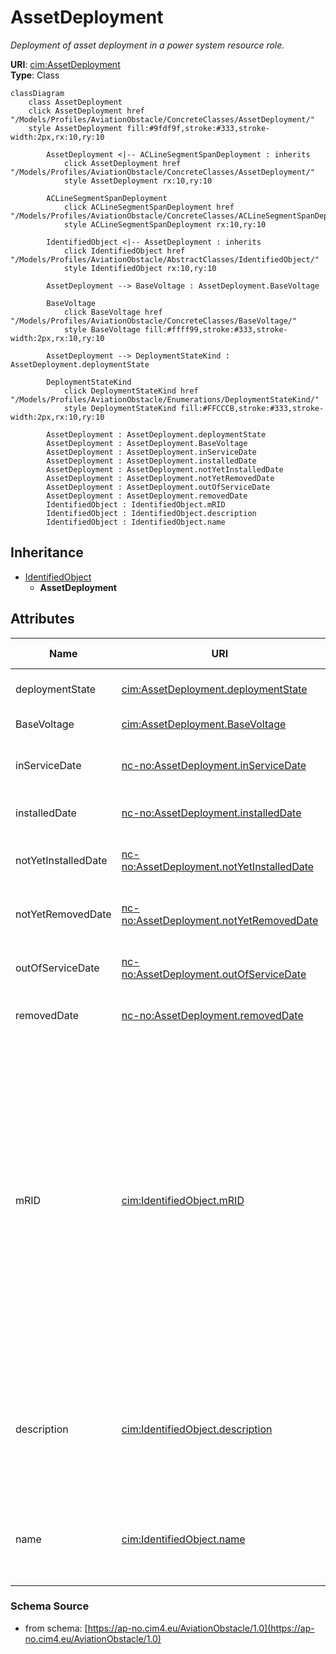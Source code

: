 # AssetDeployment

_Deployment of asset deployment in a power system resource role._

**URI**: [cim:AssetDeployment](https://cim.ucaiug.io/ns#AssetDeployment)<br />
**Type**: Class

```mermaid
classDiagram
    class AssetDeployment
    click AssetDeployment href "/Models/Profiles/AviationObstacle/ConcreteClasses/AssetDeployment/"
    style AssetDeployment fill:#9fdf9f,stroke:#333,stroke-width:2px,rx:10,ry:10

        AssetDeployment <|-- ACLineSegmentSpanDeployment : inherits
            click AssetDeployment href "/Models/Profiles/AviationObstacle/ConcreteClasses/AssetDeployment/"
            style AssetDeployment rx:10,ry:10

        ACLineSegmentSpanDeployment
            click ACLineSegmentSpanDeployment href "/Models/Profiles/AviationObstacle/ConcreteClasses/ACLineSegmentSpanDeployment/"
            style ACLineSegmentSpanDeployment rx:10,ry:10

        IdentifiedObject <|-- AssetDeployment : inherits
            click IdentifiedObject href "/Models/Profiles/AviationObstacle/AbstractClasses/IdentifiedObject/"
            style IdentifiedObject rx:10,ry:10

        AssetDeployment --> BaseVoltage : AssetDeployment.BaseVoltage

        BaseVoltage
            click BaseVoltage href "/Models/Profiles/AviationObstacle/ConcreteClasses/BaseVoltage/"
            style BaseVoltage fill:#ffff99,stroke:#333,stroke-width:2px,rx:10,ry:10

        AssetDeployment --> DeploymentStateKind : AssetDeployment.deploymentState

        DeploymentStateKind
            click DeploymentStateKind href "/Models/Profiles/AviationObstacle/Enumerations/DeploymentStateKind/"
            style DeploymentStateKind fill:#FFCCCB,stroke:#333,stroke-width:2px,rx:10,ry:10

        AssetDeployment : AssetDeployment.deploymentState
        AssetDeployment : AssetDeployment.BaseVoltage
        AssetDeployment : AssetDeployment.inServiceDate
        AssetDeployment : AssetDeployment.installedDate
        AssetDeployment : AssetDeployment.notYetInstalledDate
        AssetDeployment : AssetDeployment.notYetRemovedDate
        AssetDeployment : AssetDeployment.outOfServiceDate
        AssetDeployment : AssetDeployment.removedDate
        IdentifiedObject : IdentifiedObject.mRID
        IdentifiedObject : IdentifiedObject.description
        IdentifiedObject : IdentifiedObject.name
```

## Inheritance
* [IdentifiedObject](IdentifiedObject.md)
    * **AssetDeployment**

## Attributes
| Name | URI | Cardinality and Range | Description | Inheritance |
| ---  | --- | --- | --- | --- |
| deploymentState | [cim:AssetDeployment.deploymentState](https://cim.ucaiug.io/ns#AssetDeployment.deploymentState) | 0..1 DeploymentStateKind | Current deployment state of asset. | direct |
| BaseVoltage | [cim:AssetDeployment.BaseVoltage](https://cim.ucaiug.io/ns#AssetDeployment.BaseVoltage) | 0..1 BaseVoltage | The associated Base Voltage. | direct |
| inServiceDate | [nc-no:AssetDeployment.inServiceDate](http://cim4.eu/ns/nc-no#AssetDeployment.inServiceDate) | 0..1 datetime | Date and time asset was most recently put in service. | direct |
| installedDate | [nc-no:AssetDeployment.installedDate](http://cim4.eu/ns/nc-no#AssetDeployment.installedDate) | 0..1 datetime | Date and time asset was most recently installed. | direct |
| notYetInstalledDate | [nc-no:AssetDeployment.notYetInstalledDate](http://cim4.eu/ns/nc-no#AssetDeployment.notYetInstalledDate) | 0..1 datetime | Date and time of asset deployment transition to not yet installed. | direct |
| notYetRemovedDate | [nc-no:AssetDeployment.notYetRemovedDate](http://cim4.eu/ns/nc-no#AssetDeployment.notYetRemovedDate) | 0..1 datetime | Date and time of asset deployment transition to not yet removed. | direct |
| outOfServiceDate | [nc-no:AssetDeployment.outOfServiceDate](http://cim4.eu/ns/nc-no#AssetDeployment.outOfServiceDate) | 0..1 datetime | Date and time asset was most recently taken out of service. | direct |
| removedDate | [nc-no:AssetDeployment.removedDate](http://cim4.eu/ns/nc-no#AssetDeployment.removedDate) | 0..1 datetime | Date and time asset was most recently removed. | direct |
| mRID | [cim:IdentifiedObject.mRID](https://cim.ucaiug.io/ns#IdentifiedObject.mRID) | 0..1 string | Master resource identifier issued by a model authority. The mRID is unique within an exchange context. Global uniqueness is easily achieved by using a UUID, as specified in RFC 4122, for the mRID. The use of UUID is strongly recommended.For CIMXML data files in RDF syntax conforming to IEC 61970-552, the mRID is mapped to rdf:ID or rdf:about attributes that identify CIM object elements. | IdentifiedObject |
| description | [cim:IdentifiedObject.description](https://cim.ucaiug.io/ns#IdentifiedObject.description) | 0..1 string | The description is a free human readable text describing or naming the object. It may be non unique and may not correlate to a naming hierarchy. | IdentifiedObject |
| name | [cim:IdentifiedObject.name](https://cim.ucaiug.io/ns#IdentifiedObject.name) | 0..1 string | The name is any free human readable and possibly non unique text naming the object. | IdentifiedObject |

### Schema Source
* from schema: [https://ap-no.cim4.eu/AviationObstacle/1.0](https://ap-no.cim4.eu/AviationObstacle/1.0)
